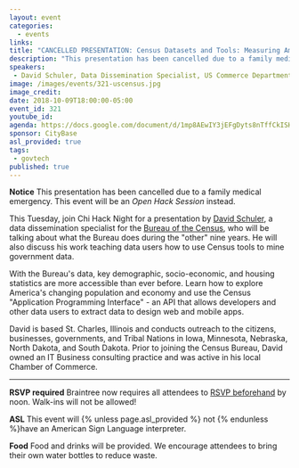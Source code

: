 ```yaml
---
layout: event
categories:
  - events
links:
title: "CANCELLED PRESENTATION: Census Datasets and Tools: Measuring America's People and Economy"
description: "This presentation has been cancelled due to a family medical emergency. This event will be an Open Hack Session instead. Come build, share, and learn about civic tech with us!"
speakers:
 - David Schuler, Data Dissemination Specialist, US Commerce Department, Bureau of Census
image: /images/events/321-uscensus.jpg
image_credit:
date: 2018-10-09T18:00:00-05:00
event_id: 321
youtube_id:
agenda: https://docs.google.com/document/d/1mp8AEwIY3jEFgDyts8nTffCkISHTLBXsHqXtCmxuUhU/edit?usp=sharing
sponsor: CityBase
asl_provided: true
tags:
 - govtech
published: true
---
```


**Notice** This presentation has been cancelled due to a family medical emergency. This event will be an *Open Hack Session* instead.

This Tuesday, join Chi Hack Night for a presentation by [David Schuler](https://www.linkedin.com/in/daveschuler), a data dissemination specialist for the [Bureau of the Census](https://census.gov/en.html), who will be talking about what the Bureau does during the "other" nine years. He will also discuss his work teaching data users how to use Census tools to mine government data.

With the Bureau's data, key demographic, socio-economic, and housing statistics are more accessible than ever before. Learn how to explore America's changing population and economy and use the Census "Application Programming Interface" - an API that allows developers and other data users to extract data to design web and mobile apps.

David is based St. Charles, Illinois and conducts outreach to the citizens, businesses, governments, and Tribal Nations in Iowa,
Minnesota, Nebraska, North Dakota, and South Dakota. Prior to joining the Census Bureau, David owned an IT Business consulting practice and was active in his local Chamber of Commerce.

---

**RSVP required** Braintree now requires all attendees to [RSVP beforehand](https://www.eventbrite.com/e/chi-hack-night-registration-41703945624) by noon. Walk-ins will not be allowed!

**ASL** This event will {% unless page.asl_provided %} not {% endunless %}have an American Sign Language interpreter.

**Food** Food and drinks will be provided. We encourage attendees to bring their own water bottles to reduce waste.
